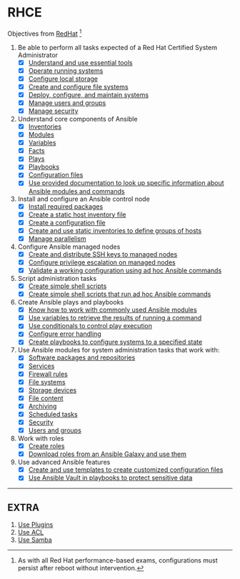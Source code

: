 # RHCE
Objectives from [RedHat](https://www.redhat.com/en/services/training/ex294-red-hat-certified-engineer-rhce-exam-red-hat-enterprise-linux-8) [^note]
1. Be able to perform all tasks expected of a Red Hat Certified System Administrator
	- [x] [Understand and use essential tools](Objective_1/Essential_Tools)
	- [x] [Operate running systems](Objective_1/Operate_Systems)
	- [x] [Configure local storage](Objective_1/Storage)
	- [x] [Create and configure file systems](Objective_1/File_Systems)
	- [x] [Deploy, configure, and maintain systems](Objective_1/Deploy_Maintain_Systems)
	- [x] [Manage users and groups](Objective_1/Users)
	- [x] [Manage security](Objective_1/Security)

2. Understand core components of Ansible
	- [x] [Inventories](Objective_2/Inventories)
	- [x] [Modules](Objective_2/Modules)
	- [x] [Variables](Objective_2/Variables)
	- [x] [Facts](Objective_2/Facts)
	- [x] [Plays](Objective_2/Playbooks)
	- [x] [Playbooks](Objective_2/Playbooks)
	- [x] [Configuration files](Objective_2/Configuration)
	- [x] [Use provided documentation to look up specific information about Ansible modules and commands](Objective_2/Documentation)
	
3. Install and configure an Ansible control node
	- [x] [Install required packages](Objective_3/Install)
	- [x] [Create a static host inventory file](Objective_2/Inventories)
	- [x] [Create a configuration file](Objective_2/Configuration)
	- [x] [Create and use static inventories to define groups of hosts](Objective_2/Inventories)
	- [x] [Manage parallelism](Objective_3/Parallelism)
	
4. Configure Ansible managed nodes
	- [x] [Create and distribute SSH keys to managed nodes](Objective_4)
	- [x] [Configure privilege escalation on managed nodes](Objective_4)
	- [x] [Validate a working configuration using ad hoc Ansible commands](Objective_4)
	
5. Script administration tasks
	- [x] [Create simple shell scripts](Objective_5/Scripts)
	- [x] [Create simple shell scripts that run ad hoc Ansible commands](Objective_5/Scripts)

6. Create Ansible plays and playbooks
	- [x] [Know how to work with commonly used Ansible modules](Objective_7)
	- [x] [Use variables to retrieve the results of running a command](Objective_6/Variable_Results)
	- [x] [Use conditionals to control play execution](Objective_6/Conditionals)
	- [x] [Configure error handling](Objective_6/Error_Handling)
	- [x] [Create playbooks to configure systems to a specified state](Objective_7)

7. Use Ansible modules for system administration tasks that work with:
	- [x] [Software packages and repositories](Objective_7/Packages)
	- [x] [Services](Objective_7/Services)
	- [x] [Firewall rules](Objective_7/Firewall)
	- [x] [File systems](Objective_7/File_Systems)
	- [x] [Storage devices](Objective_7/Storage)
	- [x] [File content](Objective_7/File)
	- [x] [Archiving](Objective_7/Archive)
	- [x] [Scheduled tasks](Objective_7/Scheduled_Tasks)
	- [x] [Security](Objective_7/Security)
	- [x] [Users and groups](Objective_7/Users)

8. Work with roles
	- [x] [Create roles](Objective_8/Roles/vsftpd)
	- [x] [Download roles from an Ansible Galaxy and use them](Objective_8/Roles)

9. Use advanced Ansible features
	- [x] [Create and use templates to create customized configuration files](Objective_9/Templates)
	- [x] [Use Ansible Vault in playbooks to protect sensitive data](Objective_9/Vault)
---
## EXTRA
1. [Use Plugins](Extra/Plugins)
2. [Use ACL](Extra/ACL)
3. [Use Samba](Extra/NFS_Samba)


[^note]: As with all Red Hat performance-based exams, configurations must persist after reboot without intervention.
